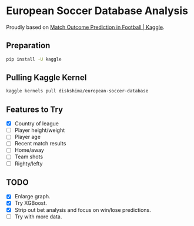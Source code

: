 # European Soccer Database Analysis

Proudly based on [Match Outcome Prediction in Football | Kaggle](https://www.kaggle.com/airback/match-outcome-prediction-in-football).

## Preparation

```bash
pip install -U kaggle
```

## Pulling Kaggle Kernel

```bash
kaggle kernels pull diskshima/european-soccer-database
```

## Features to Try
- [x] Country of league
- [ ] Player height/weight
- [ ] Player age
- [ ] Recent match results
- [ ] Home/away
- [ ] Team shots
- [ ] Righty/lefty

## TODO
-[x] Enlarge graph.
-[x] Try XGBoost.
-[x] Strip out bet analysis and focus on win/lose predictions.
-[ ] Try with more data.
